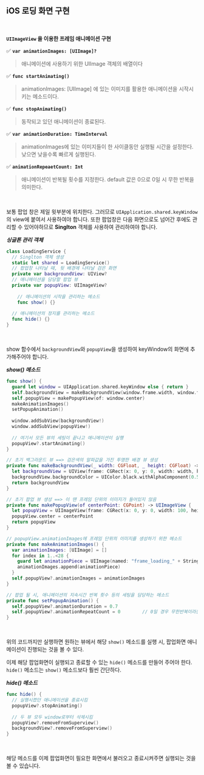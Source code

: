## iOS 로딩 화면 구현

<br>

**`UIImageView` 을 이용한 프레임 애니메이션 구현**

✅ **`var animationImages: [UIImage]?`**

> 애니메이션에 사용하기 위한 UIImage 객체의 배열이다

✅ **`func startAnimating()`**

> animationImages: [UIImage] 에 있는 이미지를 활용한 애니메이션을 시작시키는 메소드이다.

✅ **`func stopAnimating()`**

> 동작되고 있던 애니메이션이 종료된다.

✅ **`var animationDuration: TimeInterval`**

> animationImages에 있는 이미지들이 한 사이클동안 실행될 시간을 설정한다. 낮으면 낮을수록 빠르게 실행된다.

✅ **`animationRepeaetCount: Int`**

> 애니메이션이 반복될 횟수를 지정한다. default 값은 0으로 0일 시 무한 반복을 의미한다.

<br>

 보통 팝업 창은 제일 윗부분에 위치한다. 그러므로 `UIApplication.shared.keyWindow`의 view에 붙여서 사용하여야 합니다. 또한 팝업창은 다음 화면으로도 넘어간 후에도 관리할 수 있어야하므로 **Singlton** 객체를 사용하여 관리하여야 합니다.

 ***싱글톤 관리 객체***

```swift
class LoadingService {
  // Singlton 객체 생성
  static let shared = LoadingService()
  // 팝업창 나타날 때, 뒷 배경에 나타날 검은 화면
  private var backgroundView: UIView?
  // 애니메이션을 담당할 팝업 뷰
  private var popupView: UIImageView?
  
	// 애니메이션의 시작을 관리하는 메소드
	func show() {}
  
  // 애니메이션의 정지를 관리하는 메소드
  func hide() {}
}
```

<br>

 show 함수에서 `backgroundView`와 `popupView`을 생성하여 keyWindow의 화면에 추가해주어야 합니다.

***show() 메소드***

```swift
func show() {
  guard let window = UIApplication.shared.keyWindow else { return }
  self.backgroundView = makeBackgroundView(window.frame.width, window.frame.height)
  self.popupView = makePopupView(of: window.center)
  makeAnimationImages()
  setPopupAnimation()
  
  window.addSubView(backgroundView!)
  window.addSubView(popupView!)
  
  // 여기서 모든 뷰의 세팅이 끝나고 애니메이션이 실행
  popupView?.startAnimating()
}

// 초기 백그라운드 뷰 ==> 검은색의 알파값을 가진 투명한 배경 뷰 생성
private func makeBackgroundView(_ width: CGFloat, _ height: CGFloat) -> UIView {
  let backgroundView = UIView(frame: CGRect(x: 0, y: 0, width: width, height: height))
  backgroundView.backgroundColor = UIColor.black.withAlphaComponent(0.5)
  return backgroundView
}

// 초기 팝업 뷰 생성 ==> 이 땐 프레임 단위의 이미지가 들어있지 않음
private func makePopupView(of centerPoint: CGPoint) -> UIImageView {
  let popupView = UIImageView(frame: CGRect(x: 0, y: 0, width: 100, height: 100))
  popupView.center = centerPoint
  return popupView
}

// popupView.animationImages에 프레임 단위의 이미지를 생성하기 위한 메소드
private func makeAnimationImages() {
  var animationImages: [UIImage] = []
  for index in 1..<28 {
    guard let animationPiece = UIImage(named: "frame_loading_" + String(format: "%02d", index)) else { return }
    animationImages.append(animationPiece)
  }
  self.popupView?.animationImages = animationImages
}

// 팝업 될 시, 애니메이션의 지속시간 반복 횟수 등의 세팅을 담당하는 메소드
private func setPopupAnimation() {
  self.popupView?.animationDuration = 0.7
  self.popupView?.animationRepeatCount = 0        // 0일 경우 무한반복이라는 세팅이다.
}
```

<br>

 위의 코드까지만 실행하면 원하는 뷰에서 해당 `show()` 메소드를 실행 시, 팝업화면 애니메이션이 진행되는 것을 볼 수 있다. 

 이제 해당 팝업화면이 실행되고 종료할 수 있는 `hide()` 메소드를 만들어 주어야 한다. `hide()` 메소드는 `show()` 메소드보다 훨씬 간단하다.

***hide() 메소드***

```swift
func hide() {
  // 실행시켰던 애니메이션을 종료시킴
  popupView?.stopAnimating()
  
  // 두 뷰 모두 window로부터 삭제시킴
  popupView?.removeFromSuperview()
  backgroundView?.removeFromSuperview()
}
```

<br>

 해당 메소드를 이제 팝업화면이 필요한 화면에서 불러오고 종료시켜주면 실행되는 것을 볼 수 있습니다.



